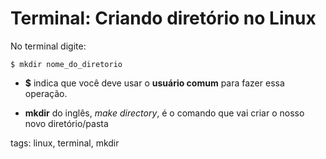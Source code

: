 # Terminal: Criando diretório no Linux


No terminal digite:

```
$ mkdir nome_do_diretorio
```

- **$** indica que você deve usar o **usuário comum** para fazer essa operação.

- **mkdir** do inglês, *make directory*, é o comando que vai criar o nosso novo diretório/pasta

tags: linux, terminal, mkdir
